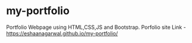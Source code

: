 # my-portfolio
Portfolio Webpage using HTML,CSS,JS and Bootstrap.
Porfolio site Link -
https://eshaanagarwal.github.io/my-portfolio/
